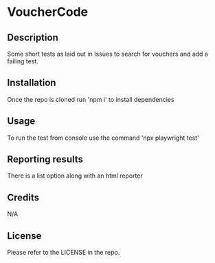# VoucherCode

## Description
Some short tests as laid out in Issues to search for vouchers and add a failing test.

## Installation
Once the repo is cloned run 'npm i' to install dependencies

## Usage
To run the test from console use the command 'npx playwright test'

## Reporting results
There is a list option along with an html reporter 

## Credits
N/A

## License
Please refer to the LICENSE in the repo.
